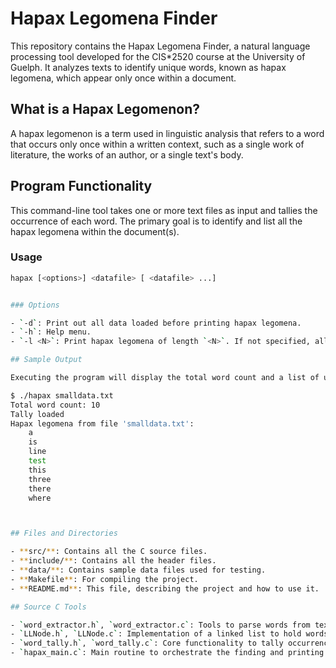# Hapax Legomena Finder

This repository contains the Hapax Legomena Finder, a natural language processing tool developed for the CIS*2520 course at the University of Guelph. It analyzes texts to identify unique words, known as hapax legomena, which appear only once within a document.

## What is a Hapax Legomenon?

A hapax legomenon is a term used in linguistic analysis that refers to a word that occurs only once within a written context, such as a single work of literature, the works of an author, or a single text's body.

## Program Functionality

This command-line tool takes one or more text files as input and tallies the occurrence of each word. The primary goal is to identify and list all the hapax legomena within the document(s).

### Usage

```bash
hapax [<options>] <datafile> [ <datafile> ...]


### Options

- `-d`: Print out all data loaded before printing hapax legomena.
- `-h`: Help menu.
- `-l <N>`: Print hapax legomena of length `<N>`. If not specified, all hapax legomena are printed.

## Sample Output

Executing the program will display the total word count and a list of unique words from the input file(s). For instance:

$ ./hapax smalldata.txt 
Total word count: 10
Tally loaded
Hapax legomena from file 'smalldata.txt':
    a
    is
    line
    test
    this
    three
    there
    where



## Files and Directories

- **src/**: Contains all the C source files.
- **include/**: Contains all the header files.
- **data/**: Contains sample data files used for testing.
- **Makefile**: For compiling the project.
- **README.md**: This file, describing the project and how to use it.

## Source C Tools

- `word_extractor.h`, `word_extractor.c`: Tools to parse words from text files.
- `LLNode.h`, `LLNode.c`: Implementation of a linked list to hold words.
- `word_tally.h`, `word_tally.c`: Core functionality to tally occurrences of words.
- `hapax_main.c`: Main routine to orchestrate the finding and printing of hapax legomena.
